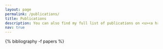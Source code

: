 ```yaml
---
layout: page
permalink: /publications/
title: Publications
description: You can also find my full list of publications on <u><a href="https://scholar.google.com/citations?user={{scholar_userid}}">my Google Scholar profile</a>.</u>.
nav: true
---
```


<div class="publications">


  {% bibliography -f papers  %}


</div>
